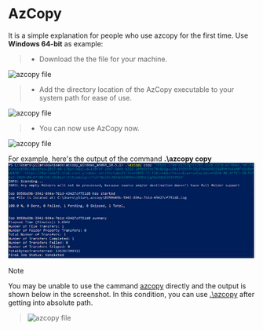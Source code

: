 # AzCopy
It is a simple explanation for people who use azcopy for the first time. Use **Windows 64-bit** as example:

> + Download the the file for your machine.

![azcopy file](https://github.com/ylian713/azcopy/blob/master/screenshot1/download.png)

> + Add the directory location of the AzCopy executable to your system path for ease of use.

![azcopy file](https://github.com/ylian713/azcopy/blob/master/screenshot1/directory.png)

> + You can now use AzCopy now.

![azcopy file](https://github.com/ylian713/azcopy/blob/master/screenshot1/help.png)

For example, here's the output of the command **.\azcopy copy**
![azcopy file](https://github.com/intern713/azcopy/blob/master/screenshot1/copy.png)

> [!NOTE] 
> You may be unable to use the cammand <u>azcopy</u> directly and the output is shown below in the screenshot. In this condition, you can use <u>.\azcopy</u> after getting into absolute path.

>![azcopy file](https://github.com/ylian713/azcopy/blob/master/screenshot1/note.png)
